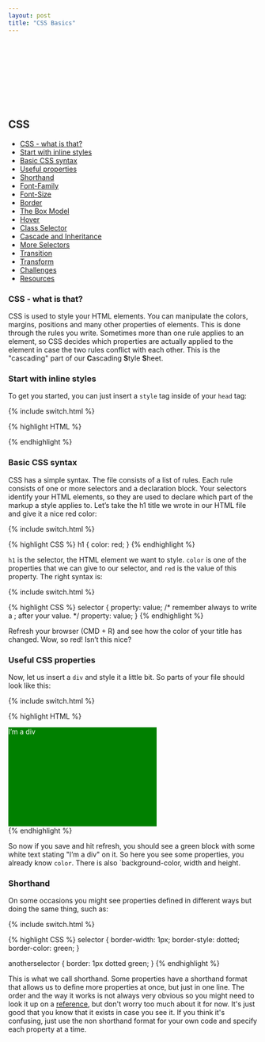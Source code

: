 ```yaml
---
layout: post
title: "CSS Basics"
---
```


## CSS
* [CSS - what is that?](#css---what-is-that)
* [Start with inline styles](#start-with-inline-styles)
* [Basic CSS syntax](#basic-css-syntax)
* [Useful properties](#useful-css-properties)
* [Shorthand](#shorthand)
* [Font-Family](#font-family)
* [Font-Size](#font-size)
* [Border](#border)
* [The Box Model](#the-box-model)
* [Hover](#hover)
* [Class Selector](#class-selector)
* [Cascade and Inheritance](#cascade-and-inheritance)
* [More Selectors](#more-selectors-nth-child-nth-of-type-sibling)
* [Transition](#transition)
* [Transform](#transform)
* [Challenges](#challenges-start-experimenting)
* [Resources](#resources)

### CSS - what is that?
CSS is used to style your HTML elements. You can manipulate the colors, margins, positions and many other properties of elements. This is done through the rules you write. Sometimes more than one rule applies to an element, so CSS decides which properties are actually applied to the element in case the two rules conflict with each other. This is the "cascading" part of our **C**ascading **S**tyle **S**heet.

### Start with inline styles
To get you started, you can just insert a `style` tag inside of your `head` tag:

{% include switch.html %}

{% highlight HTML %}
<head>
  <meta charset="UTF-8">
  <title>Our Page Title</title>
  <style>
    /* CSS styling rules here. Yes, comments are different in CSS. It’s not our fault! */
  </style>
</head>
{% endhighlight %}

### Basic CSS syntax
CSS has a simple syntax. The file consists of a list of rules. Each rule consists of one or more selectors and a declaration block. Your selectors identify your HTML elements, so they are used to declare which part of the markup a style applies to. Let’s take the h1 title we wrote in our HTML file and give it a nice red color:

{% include switch.html %}

{% highlight CSS %}
h1 {
  color: red;
}
{% endhighlight %}

`h1` is the selector, the HTML element we want to style. `color` is one of the properties that we can give to our selector, and `red` is the value of this property. The right syntax is:

{% include switch.html %}

{% highlight CSS %}
selector {
  property: value; /* remember always to write a ; after your value. */
  property: value;
}
{% endhighlight %}

Refresh your browser (CMD + R) and see how the color of your title has changed. Wow, so red! Isn’t this nice?

### Useful CSS properties

Now, let us insert a `div` and style it a little bit. So parts of your file should look like this:

{% include switch.html %}

{% highlight HTML %}
<head>
<!-- ... -->
  <style>
    div {
      color: white;
      background-color: green;
      width: 300px;
      height: 200px;
    }
  </style>
</head>
<body>
  <div>I’m a div</div>
</body>
{% endhighlight %}

So now if you save and hit refresh, you should see a green block with some white text stating "I’m a div" on it. So here you see some properties, you already know `color`. There is also `background-color, width and height.

### Shorthand
On some occasions you might see properties defined in different ways but doing the same thing, such as:

{% include switch.html %}

{% highlight CSS %}
selector {
  border-width: 1px;
  border-style: dotted;
  border-color: green;
}

anotherselector {
  border: 1px dotted green;
}
{% endhighlight %}

This is what we call shorthand. Some properties have a shorthand format that allows us to define more properties at once, but just in one line. The order and the way it works is not always very obvious so you might need to look it up on a <a href="https://developer.mozilla.org/en-US/docs/Web/CSS/Shorthand_properties" target="_blank">reference</a>, but don't worry too much about it for now. It's just good that you know that it exists in case you see it. If you think it's confusing, just use the non shorthand format for your own code and specify each property at a time.
